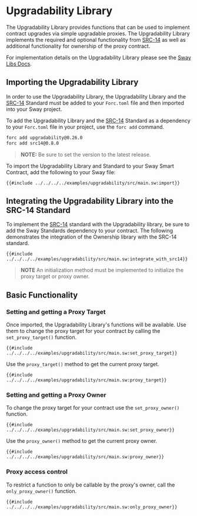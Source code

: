 # Upgradability Library

The Upgradability Library provides functions that can be used to implement contract upgrades via simple upgradable proxies. The Upgradability Library implements the required and optional functionality from [SRC-14](https://docs.fuel.network/docs/sway-standards/src-14-simple-upgradeable-proxies/) as well as additional functionality for ownership of the proxy contract.

For implementation details on the Upgradability Library please see the [Sway Libs Docs](https://fuellabs.github.io/sway-libs/master/sway_libs/upgradability/upgradability/).

## Importing the Upgradability Library

In order to use the Upgradability Library, the Upgradability Library and the [SRC-14](https://docs.fuel.network/docs/sway-standards/src-14-simple-upgradeable-proxies/) Standard must be added to your `Forc.toml` file and then imported into your Sway project.

To add the Upgradability Library and the [SRC-14](https://docs.fuel.network/docs/sway-standards/src-14-simple-upgradeable-proxies/) Standard as a dependency to your `Forc.toml` file in your project, use the `forc add` command.

```bash
forc add upgradability@0.26.0
forc add src14@0.8.0
```

> **NOTE:** Be sure to set the version to the latest release.

To import the Upgradability Library and  Standard to your Sway Smart Contract, add the following to your Sway file:

```sway
{{#include ../../../../examples/upgradability/src/main.sw:import}}
```

## Integrating the Upgradability Library into the SRC-14 Standard

To implement the [SRC-14](https://docs.fuel.network/docs/sway-standards/src-14-simple-upgradeable-proxies/) standard with the Upgradability library, be sure to add the Sway Standards dependency to your contract. The following demonstrates the integration of the Ownership library with the SRC-14 standard.

```sway
{{#include ../../../../examples/upgradability/src/main.sw:integrate_with_src14}}
```

> **NOTE** An initialization method must be implemented to initialize the proxy target or proxy owner.

## Basic Functionality

### Setting and getting a Proxy Target

Once imported, the Upgradability Library's functions will be available. Use them to change the proxy target for your contract by calling the `set_proxy_target()` function.

```sway
{{#include ../../../../examples/upgradability/src/main.sw:set_proxy_target}}
```

Use the `proxy_target()` method to get the current proxy target.

```sway
{{#include ../../../../examples/upgradability/src/main.sw:proxy_target}}
```

### Setting and getting a Proxy Owner

To change the proxy target for your contract use the `set_proxy_owner()` function.

```sway
{{#include ../../../../examples/upgradability/src/main.sw:set_proxy_owner}}
```

Use the `proxy_owner()` method to get the current proxy owner.

```sway
{{#include ../../../../examples/upgradability/src/main.sw:proxy_owner}}
```

### Proxy access control

To restrict a function to only be callable by the proxy's owner, call the `only_proxy_owner()` function.

```sway
{{#include ../../../../examples/upgradability/src/main.sw:only_proxy_owner}}
```
